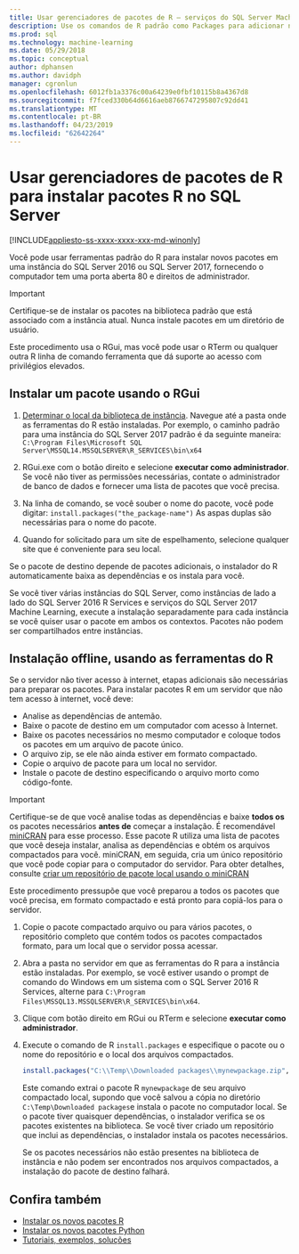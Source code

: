 ```yaml
---
title: Usar gerenciadores de pacotes de R – serviços do SQL Server Machine Learning
description: Use os comandos de R padrão como Packages para adicionar novos pacotes do R para SQL Server 2016 R Services ou serviços SQL Server 2017 Machine Learning (no banco de dados).
ms.prod: sql
ms.technology: machine-learning
ms.date: 05/29/2018
ms.topic: conceptual
author: dphansen
ms.author: davidph
manager: cgronlun
ms.openlocfilehash: 6012fb1a3376c00a64239e0fbf10115b8a4367d8
ms.sourcegitcommit: f7fced330b64d6616aeb8766747295807c92dd41
ms.translationtype: MT
ms.contentlocale: pt-BR
ms.lasthandoff: 04/23/2019
ms.locfileid: "62642264"
---
```

# <a name="use-r-package-managers-to-install-r-packages-on-sql-server"></a>Usar gerenciadores de pacotes de R para instalar pacotes R no SQL Server
[!INCLUDE[appliesto-ss-xxxx-xxxx-xxx-md-winonly](../../includes/appliesto-ss-xxxx-xxxx-xxx-md-winonly.md)]

Você pode usar ferramentas padrão do R para instalar novos pacotes em uma instância do SQL Server 2016 ou SQL Server 2017, fornecendo o computador tem uma porta aberta 80 e direitos de administrador.

> [!IMPORTANT] 
> Certifique-se de instalar os pacotes na biblioteca padrão que está associado com a instância atual. Nunca instale pacotes em um diretório de usuário.

Este procedimento usa o RGui, mas você pode usar o RTerm ou qualquer outra R linha de comando ferramenta que dá suporte ao acesso com privilégios elevados.

## <a name="install-a-package-using-rgui"></a>Instalar um pacote usando o RGui

1. [Determinar o local da biblioteca de instância](installing-and-managing-r-packages.md). Navegue até a pasta onde as ferramentas do R estão instaladas. Por exemplo, o caminho padrão para uma instância do SQL Server 2017 padrão é da seguinte maneira: `C:\Program Files\Microsoft SQL Server\MSSQL14.MSSQLSERVER\R_SERVICES\bin\x64`

1. RGui.exe com o botão direito e selecione **executar como administrador**. Se você não tiver as permissões necessárias, contate o administrador de banco de dados e fornecer uma lista de pacotes que você precisa.

1. Na linha de comando, se você souber o nome do pacote, você pode digitar: `install.packages("the_package-name")` As aspas duplas são necessárias para o nome do pacote.

1. Quando for solicitado para um site de espelhamento, selecione qualquer site que é conveniente para seu local.

Se o pacote de destino depende de pacotes adicionais, o instalador do R automaticamente baixa as dependências e os instala para você.

Se você tiver várias instâncias do SQL Server, como instâncias de lado a lado do SQL Server 2016 R Services e serviços do SQL Server 2017 Machine Learning, execute a instalação separadamente para cada instância se você quiser usar o pacote em ambos os contextos. Pacotes não podem ser compartilhados entre instâncias.

## <a name = "bkmk_offlineInstall"></a> Instalação offline, usando as ferramentas do R

Se o servidor não tiver acesso à internet, etapas adicionais são necessárias para preparar os pacotes. Para instalar pacotes R em um servidor que não tem acesso à internet, você deve:

+ Analise as dependências de antemão.
+ Baixe o pacote de destino em um computador com acesso à Internet.
+ Baixe os pacotes necessários no mesmo computador e coloque todos os pacotes em um arquivo de pacote único.
+ O arquivo zip, se ele não ainda estiver em formato compactado.
+ Copie o arquivo de pacote para um local no servidor.
+ Instale o pacote de destino especificando o arquivo morto como código-fonte.

> [!IMPORTANT] 
>  Certifique-se de que você analise todas as dependências e baixe **todos os** os pacotes necessários **antes de** começar a instalação. É recomendável [miniCRAN](https://mran.microsoft.com/package/miniCRAN) para esse processo. Esse pacote R utiliza uma lista de pacotes que você deseja instalar, analisa as dependências e obtém os arquivos compactados para você. miniCRAN, em seguida, cria um único repositório que você pode copiar para o computador do servidor. Para obter detalhes, consulte [criar um repositório de pacote local usando o miniCRAN](create-a-local-package-repository-using-minicran.md)

Este procedimento pressupõe que você preparou a todos os pacotes que você precisa, em formato compactado e está pronto para copiá-los para o servidor.

1. Copie o pacote compactado arquivo ou para vários pacotes, o repositório completo que contém todos os pacotes compactados formato, para um local que o servidor possa acessar.

2. Abra a pasta no servidor em que as ferramentas do R para a instância estão instaladas. Por exemplo, se você estiver usando o prompt de comando do Windows em um sistema com o SQL Server 2016 R Services, alterne para `C:\Program Files\MSSQL13.MSSQLSERVER\R_SERVICES\bin\x64`.

3. Clique com botão direito em RGui ou RTerm e selecione **executar como administrador**.

4. Execute o comando de R `install.packages` e especifique o pacote ou o nome do repositório e o local dos arquivos compactados.

    ```R
    install.packages("C:\\Temp\\Downloaded packages\\mynewpackage.zip", repos=NULL)
    ```

    Este comando extrai o pacote R `mynewpackage` de seu arquivo compactado local, supondo que você salvou a cópia no diretório `C:\Temp\Downloaded packages`e instala o pacote no computador local. Se o pacote tiver quaisquer dependências, o instalador verifica se os pacotes existentes na biblioteca. Se você tiver criado um repositório que inclui as dependências, o instalador instala os pacotes necessários.

    Se os pacotes necessários não estão presentes na biblioteca de instância e não podem ser encontrados nos arquivos compactados, a instalação do pacote de destino falhará.

## <a name="see-also"></a>Confira também

+ [Instalar os novos pacotes R](install-additional-r-packages-on-sql-server.md)
+ [Instalar os novos pacotes Python](../python/install-additional-python-packages-on-sql-server.md)
+ [Tutoriais, exemplos, soluções](../tutorials/machine-learning-services-tutorials.md)
